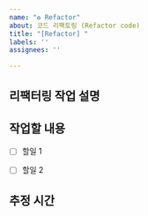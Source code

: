 ```yaml
---
name: "♻️ Refactor"
about: 코드 리팩토링 (Refactor code)
title: "[Refactor] "
labels: ''
assignees: ''

---
```


## 리팩터링 작업 설명


## 작업할 내용
- [ ] 할일 1
- [ ] 할일 2


## 추정 시간
